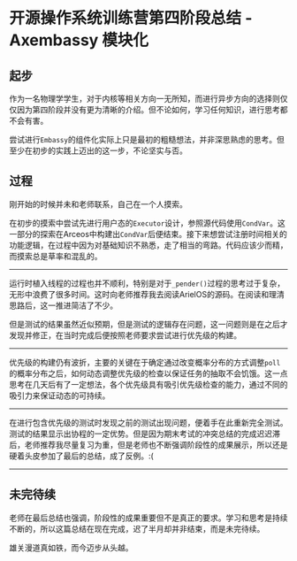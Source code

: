 # 开源操作系统训练营第四阶段总结 - Axembassy 模块化

## 起步

作为一名物理学学生，对于内核等相关方向一无所知，而进行异步方向的选择则仅仅因为第四阶段并没有更为清晰的介绍。但不论如何，学习任何知识，进行思考都不会有害。

尝试进行`Embassy`的组件化实际上只是最初的粗糙想法，并非深思熟虑的思考。但至少在初步的实践上迈出的这一步，不论坚实与否。

## 过程

刚开始的时候并未和老师联系，自己在一个人摸索。

在初步的摸索中尝试先进行用户态的`Executor`设计，参照源代码使用`CondVar`。这一部分的探索在Arceos中构建出`CondVar`后便结束。接下来想尝试注册时间相关的功能逻辑，在过程中因为对基础知识不熟悉，走了相当的弯路。代码应该少而精，而摸索总是草率和混乱的。

---

运行时植入线程的过程也并不顺利，特别是对于`_pender()`过程的思考过于复杂，无形中浪费了很多时间。这时向老师推荐我去阅读ArielOS的源码。在阅读和理清思路后，这一推进简洁了不少。

但是测试的结果虽然近似预期，但是测试的逻辑存在问题，这一问题则是在之后才发现并修正，在当时完成后便按照老师要求尝试进行优先级的构建。

---

优先级的构建仍有波折，主要的关键在于确定通过改变概率分布的方式调整`poll`的概率分布之后，如何动态调整优先级的检查以保证任务的抽取不会饥饿。这一点思考在几天后有了一定想法，各个优先级具有吸引优先级检查的能力，通过不同的吸引力来保证动态的可持续。

---

在进行包含优先级的测试时发现之前的测试出现问题，便着手在此重新完全测试。测试的结果显示出协程的一定优势。但是因为期末考试的冲突总结的完成迟迟滞后，老师推荐我尽量复习为重，但是老师也不断强调阶段性的成果展示，所以还是硬着头皮参加了最后的总结，成了反例。:(

---

## 未完待续

老师在最后总结也强调，阶段性的成果重要但不是真正的要求。学习和思考是持续不断的，所以这篇总结在现在完成，迟了半月却并非结束，而是未完待续。

雄关漫道真如铁，而今迈步从头越。
